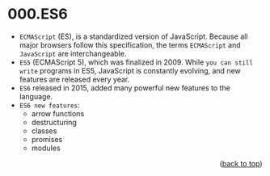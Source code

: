 <a name="topage"></a>

# 000.ES6

* `ECMAScript` (ES), is a standardized version of JavaScript. Because all major browsers follow this specification, the terms `ECMAScript` and `JavaScript` are interchangeable.
* `ES5` (ECMAScript 5), which was finalized in 2009. While `you can still write` programs in ES5, JavaScript is constantly evolving, and new features are released every year.
* `ES6` released in 2015, added many powerful new features to the language.
* `ES6 new features`:
    * arrow functions
    * destructuring
    * classes
    * promises
    * modules
  

<p align="right">(<a href="#topage">back to top</a>)</p>
<br/>
<br/>

